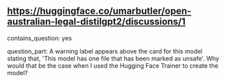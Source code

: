## https://huggingface.co/umarbutler/open-australian-legal-distilgpt2/discussions/1

contains_question: yes

question_part: A warning label appears above the card for this model stating that, 'This model has one file that has been marked as unsafe'. Why would that be the case when I used the Hugging Face Trainer to create the model?